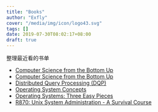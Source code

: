 ```yaml
---
title: "Books"
author: "Exfly"
cover: "/media/img/icon/logo43.svg"
tags: []
date: 2019-07-30T08:02:17+08:00
draft: true
---
```


整理最近看的书单

<!--more--> 

- [Computer Science from the Bottom Up](https://exflyg.gitbook.io/csbu/)
- [Computer Science from the Bottom Up](http://www.bottomupcs.com/)
- [Distributed Query Processing (DQP)](http://ogsa-dai.sourceforge.net/documentation/ogsadai4.0/ogsadai4.0-gt/DQPPart.html)
- [Operating System Concepts](https://www.os-book.com/OS9/)
- [Operating Systems: Three Easy Pieces](http://pages.cs.wisc.edu/~remzi/OSTEP/)
- [R870: Unix System Administration - A Survival Course](http://www.washington.edu/R870/)
